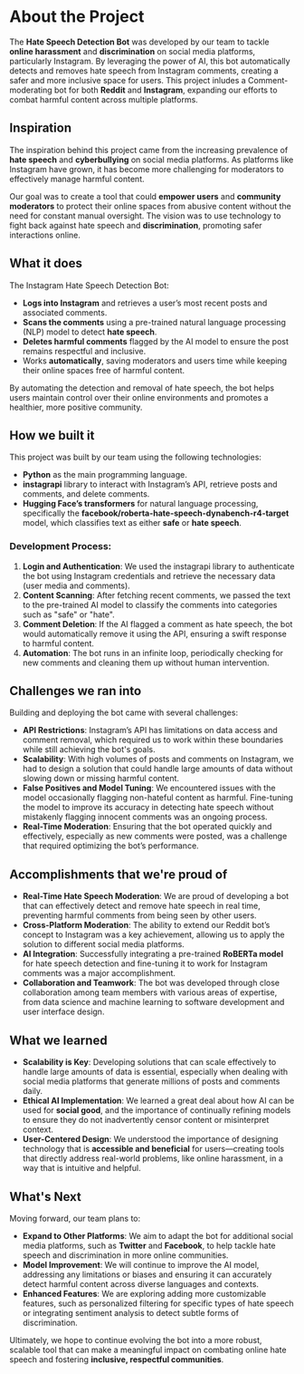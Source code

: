 # About the Project

The **Hate Speech Detection Bot** was developed by our team to tackle **online harassment** and **discrimination** on social media platforms, particularly Instagram. By leveraging the power of AI, this bot automatically detects and removes hate speech from Instagram comments, creating a safer and more inclusive space for users. This project inludes a Comment-moderating bot for both **Reddit** and **Instagram**, expanding our efforts to combat harmful content across multiple platforms.

## Inspiration

The inspiration behind this project came from the increasing prevalence of **hate speech** and **cyberbullying** on social media platforms. As platforms like Instagram have grown, it has become more challenging for moderators to effectively manage harmful content.  

Our goal was to create a tool that could **empower users** and **community moderators** to protect their online spaces from abusive content without the need for constant manual oversight. The vision was to use technology to fight back against hate speech and **discrimination**, promoting safer interactions online.

## What it does

The Instagram Hate Speech Detection Bot:
- **Logs into Instagram** and retrieves a user’s most recent posts and associated comments.
- **Scans the comments** using a pre-trained natural language processing (NLP) model to detect **hate speech**.
- **Deletes harmful comments** flagged by the AI model to ensure the post remains respectful and inclusive.
- Works **automatically**, saving moderators and users time while keeping their online spaces free of harmful content.

By automating the detection and removal of hate speech, the bot helps users maintain control over their online environments and promotes a healthier, more positive community.

## How we built it

This project was built by our team using the following technologies:
- **Python** as the main programming language.
- **instagrapi** library to interact with Instagram’s API, retrieve posts and comments, and delete comments.
- **Hugging Face’s transformers** for natural language processing, specifically the **facebook/roberta-hate-speech-dynabench-r4-target** model, which classifies text as either **safe** or **hate speech**.
  
### Development Process:
1. **Login and Authentication**: We used the instagrapi library to authenticate the bot using Instagram credentials and retrieve the necessary data (user media and comments).
2. **Content Scanning**: After fetching recent comments, we passed the text to the pre-trained AI model to classify the comments into categories such as "safe" or "hate".
3. **Comment Deletion**: If the AI flagged a comment as hate speech, the bot would automatically remove it using the API, ensuring a swift response to harmful content.
4. **Automation**: The bot runs in an infinite loop, periodically checking for new comments and cleaning them up without human intervention.

## Challenges we ran into

Building and deploying the bot came with several challenges:
- **API Restrictions**: Instagram’s API has limitations on data access and comment removal, which required us to work within these boundaries while still achieving the bot's goals.
- **Scalability**: With high volumes of posts and comments on Instagram, we had to design a solution that could handle large amounts of data without slowing down or missing harmful content.
- **False Positives and Model Tuning**: We encountered issues with the model occasionally flagging non-hateful content as harmful. Fine-tuning the model to improve its accuracy in detecting hate speech without mistakenly flagging innocent comments was an ongoing process.
- **Real-Time Moderation**: Ensuring that the bot operated quickly and effectively, especially as new comments were posted, was a challenge that required optimizing the bot’s performance.

## Accomplishments that we're proud of

- **Real-Time Hate Speech Moderation**: We are proud of developing a bot that can effectively detect and remove hate speech in real time, preventing harmful comments from being seen by other users.
- **Cross-Platform Moderation**: The ability to extend our Reddit bot’s concept to Instagram was a key achievement, allowing us to apply the solution to different social media platforms.
- **AI Integration**: Successfully integrating a pre-trained **RoBERTa model** for hate speech detection and fine-tuning it to work for Instagram comments was a major accomplishment.
- **Collaboration and Teamwork**: The bot was developed through close collaboration among team members with various areas of expertise, from data science and machine learning to software development and user interface design.

## What we learned

- **Scalability is Key**: Developing solutions that can scale effectively to handle large amounts of data is essential, especially when dealing with social media platforms that generate millions of posts and comments daily.
- **Ethical AI Implementation**: We learned a great deal about how AI can be used for **social good**, and the importance of continually refining models to ensure they do not inadvertently censor content or misinterpret context.
- **User-Centered Design**: We understood the importance of designing technology that is **accessible and beneficial** for users—creating tools that directly address real-world problems, like online harassment, in a way that is intuitive and helpful.

## What's Next

Moving forward, our team plans to:
- **Expand to Other Platforms**: We aim to adapt the bot for additional social media platforms, such as **Twitter** and **Facebook**, to help tackle hate speech and discrimination in more online communities.
- **Model Improvement**: We will continue to improve the AI model, addressing any limitations or biases and ensuring it can accurately detect harmful content across diverse languages and contexts.
- **Enhanced Features**: We are exploring adding more customizable features, such as personalized filtering for specific types of hate speech or integrating sentiment analysis to detect subtle forms of discrimination.

Ultimately, we hope to continue evolving the bot into a more robust, scalable tool that can make a meaningful impact on combating online hate speech and fostering **inclusive, respectful communities**.
